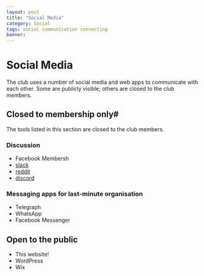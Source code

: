 ```yaml
---
layout: post
title: "Social Media"
category: Social
tags: social communication connecting
banner:
---
```


# Social Media

The club uses a number of social media and web apps to communicate with each other.
Some are publicly visible; others are closed to the club members.

## Closed to membership only#

The tools listed in this section are closed to the club members.

### Discussion

 * Facebook Membersh
 * [slack](https://app.slack.com/client/T01PNL50LJZ/C01PRVCTE2F)
 * [reddit](https://www.reddit.com/r/CMC_Cymru_UK/)
 * [discord](https://discord.com/channels/817725344656261130/817725344656261133)

### Messaging apps for last-minute organisation

 * Telegraph
 * WhatsApp
 * Facebook Messenger

## Open to the public

 * This website!
 * WordPress
 * Wix
